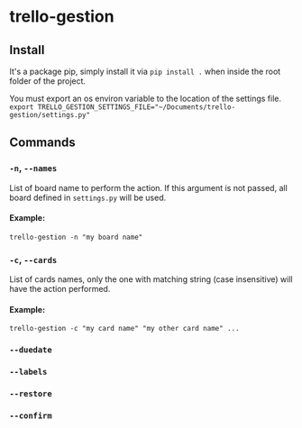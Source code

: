 # trello-gestion

## Install
It's a package pip, simply install it via `pip install .` when inside the root folder of the project.

You must export an os environ variable to the location of the settings file.
`export TRELLO_GESTION_SETTINGS_FILE="~/Documents/trello-gestion/settings.py"`

## Commands

### `-n`, `--names`
List of board name to perform the action. If this argument is not passed, all board defined in `settings.py` will be used.

#### Example:
`trello-gestion -n "my board name"`

### `-c`, `--cards`
List of cards names, only the one with matching string (case insensitive) will have the action performed.

#### Example:
`trello-gestion -c "my card name" "my other card name" ...`

### `--duedate`

### `--labels`

### `--restore`

### `--confirm`

